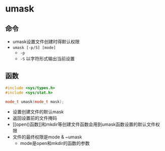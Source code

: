 
# umask

## 命令

 - umask设置文件创建时得默认权限
 - `umask [-p/S] [mode]`
   - `-p`  
   -  `-S` 以字符形式输出当前设置
   
## 函数   

```c++
#include <sys/types.h>
#include <sys/stat.h>

mode_t umask(mode_t mask);
```

- 设置创建文件的默认mask
- 返回设置前的文件掩码
- [[open()函数]]和mkdir等创建文件函数会用到umask函数设置的默认文件权限
- 文件的最终权限是mode & ~umask
  - mode是open和mkdir的函数的参数